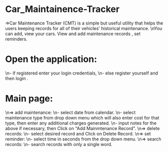 # Car_Maintainence-Tracker
  =>Car Maintenance Tracker (CMT) is a simple but useful utility that helps the users keeping records for all of their vehicles' historical maintenance.
    \nYou can add, view your cars. View and add maintenance records , set reminders.
# Open the application:
  \n- if registered enter your login credentials,
  \n- else register yourself and then login .
# Main page:
\n=> add maintenance:
    \n- select date from calendar.
    \n- select maintenance type from drop down menu which will also enter cost for that type, then enter any additional charges generated.
    \n- input notes for the above if necessary, then Click on "Add Mainmtenance Record".
\n=> delete records:
    \n- select desired record and Click on Delete Record.
\n=> set reminder:
    \n- select time in seconds from the drop down menu.
\n=> search records:
    \n- search records with only a single word.
